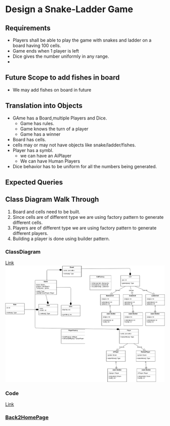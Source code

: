 # Design a Snake-Ladder Game

## Requirements
- Players shall be able to play the game with snakes and ladder on a board having 100 cells.
- Game ends when 1 player is left
- Dice gives the number uniformly in any range.
- 
## Future Scope to add fishes in board
- We may add fishes on board in future

## Translation into Objects
- GAme has a Board,multiple Players and Dice. 
  - Game has rules.
  - Game knows the turn of a player
  - Game has a winner
- Board has cells.
- cells may or may not have objects like snake/ladder/fishes.
- Player has a symbl.
  - we can have an AiPlayer
  - We can have Human Players
- Dice behavior has to be uniform for all the numbers being generated.

## Expected Queries


## Class Diagram Walk Through
1. Board and cells need to be built.
2. Since cells are of different type we are using factory pattern to generate different cells.
3. Players are of different type we are using factory pattern to generate different players.
4. Building a player is done using builder pattern.


### ClassDiagram
[Link](https://github.com/LearningsLab/BoilerPlates/blob/main/SnakeLadder/Snake%26Ladder.drawio.png)
<img src="https://github.com/LearningsLab/BoilerPlates/blob/main/SnakeLadder/Snake%26Ladder.drawio.png?raw=true" >

### Code 
[Link](https://github.com/LearningsLab/BoilerPlates/tree/main/SnakeLadder)

### [Back2HomePage](https://learningslab.github.io/BoilerPlates) 